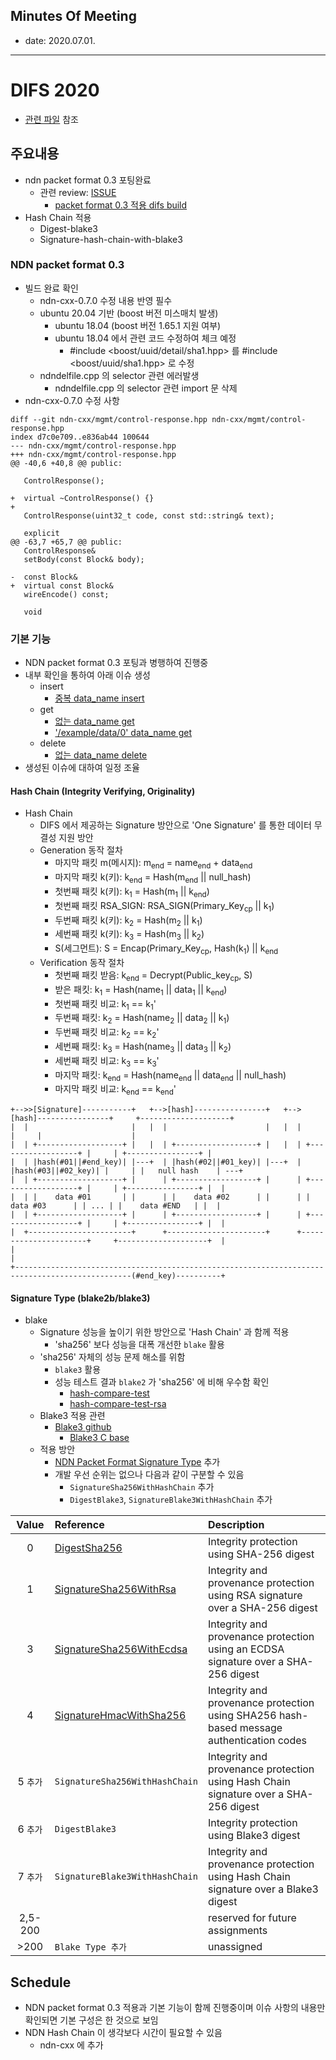 ## Minutes Of Meeting

- date: 2020.07.01.

---

# DIFS 2020

- [관련 파일](https://github.com/uni2u/difs/blob/master/reference/20200701-hash_chain.pdf) 참조

## 주요내용

- ndn packet format 0.3 포팅완료
  - 관련 review: [ISSUE](https://github.com/uni2u/difs/issues)
    - [packet format 0.3 적용 difs build](https://github.com/uni2u/difs/issues/12)
- Hash Chain 적용
  - Digest-blake3
  - Signature-hash-chain-with-blake3

### NDN packet format 0.3

- 빌드 완료 확인
  - ndn-cxx-0.7.0 수정 내용 반영 필수 
  - ubuntu 20.04 기반 (boost 버전 미스매치 발생)
    - ubuntu 18.04 (boost 버전 1.65.1 지원 여부)
    - ubuntu 18.04 에서 관련 코드 수정하여 체크 예정
      - #include <boost/uuid/detail/sha1.hpp> 를 #include <boost/uuid/sha1.hpp> 로 수정
  - ndndelfile.cpp 의 selector 관련 에러발생
    - ndndelfile.cpp 의 selector 관련 import 문 삭제
- ndn-cxx-0.7.0 수정 사항
  
```
diff --git ndn-cxx/mgmt/control-response.hpp ndn-cxx/mgmt/control-response.hpp
index d7c0e709..e836ab44 100644
--- ndn-cxx/mgmt/control-response.hpp
+++ ndn-cxx/mgmt/control-response.hpp
@@ -40,6 +40,8 @@ public:
 
   ControlResponse();
 
+  virtual ~ControlResponse() {}
+
   ControlResponse(uint32_t code, const std::string& text);
 
   explicit
@@ -63,7 +65,7 @@ public:
   ControlResponse&
   setBody(const Block& body);
 
-  const Block&
+  virtual const Block&
   wireEncode() const;
 
   void
```

### 기본 기능

- NDN packet format 0.3 포팅과 병행하여 진행중
- 내부 확인을 통하여 아래 이슈 생성
  - insert
    - [중복 data_name insert](https://github.com/uni2u/difs/issues/8)
  - get
    - [없는 data_name get](https://github.com/uni2u/difs/issues/9)
    - ['/example/data/0' data_name get](https://github.com/uni2u/difs/issues/11)
  - delete
    - [없는 data_name delete](https://github.com/uni2u/difs/issues/10)
- 생성된 이슈에 대하여 일정 조율 

#### Hash Chain (Integrity Verifying, Originality)

- Hash Chain
  - DIFS 에서 제공하는 Signature 방안으로 'One Signature' 를 통한 데이터 무결성 지원 방안
  - Generation 동작 절차
    - 마지막 패킷 m(메시지): m<sub>end</sub> = name<sub>end</sub> + data<sub>end</sub>
    - 마지막 패킷 k(키): k<sub>end</sub> = Hash(m<sub>end</sub> || null_hash)
    - 첫번째 패킷 k(키): k<sub>1</sub> = Hash(m<sub>1</sub> || k<sub>end</sub>)
    - 첫번째 패킷 RSA_SIGN: RSA_SIGN(Primary_Key<sub>cp</sub> || k<sub>1</sub>)
    - 두번째 패킷 k(키): k<sub>2</sub> = Hash(m<sub>2</sub> || k<sub>1</sub>)
    - 세번째 패킷 k(키): k<sub>3</sub> = Hash(m<sub>3</sub> || k<sub>2</sub>)
    - S(세그먼트): S = Encap(Primary_Key<sub>cp</sub>, Hash(k<sub>1</sub>) || k<sub>end</sub>
  - Verification 동작 절차
    - 첫번째 패킷 받음: k<sub>end</sub> = Decrypt(Public_key<sub>cp</sub>, S)
    - 받은 패킷: k<sub>1</sub> = Hash(name<sub>1</sub> || data<sub>1</sub> || k<sub>end</sub>)
    - 첫번째 패킷 비교: k<sub>1</sub> == k<sub>1</sub>'
    - 두번째 패킷: k<sub>2</sub> = Hash(name<sub>2</sub> || data<sub>2</sub> || k<sub>1</sub>)
    - 두번째 패킷 비교: k<sub>2</sub> == k<sub>2</sub>'
    - 세번째 패킷: k<sub>3</sub> = Hash(name<sub>3</sub> || data<sub>3</sub> || k<sub>2</sub>)
    - 세번째 패킷 비교: k<sub>3</sub> == k<sub>3</sub>'
    - 마지막 패킷: k<sub>end</sub> = Hash(name<sub>end</sub> || data<sub>end</sub> || null_hash)
    - 마지막 패킷 비교: k<sub>end</sub> == k<sub>end</sub>'

```
+-->>[Signature]-----------+   +-->[hash]----------------+   +-->[hash]----------------+     +--------------------+
|  |                       |   |  |                      |   |  |                      |     |                    |
|  | +-------------------+ |   |  | +------------------+ |   |  | +------------------+ |     | +----------------+ |
|  | |hash(#01||#end_key)| |---+  | |hash(#02||#01_key)| |---+  | |hash(#03||#02_key)| |     | |   null hash    | ---+
|  | +-------------------+ |      | +------------------+ |      | +------------------+ |     | +----------------+ |  |
|  | |    data #01       | |      | |    data #02      | |      | |    data #03      | | ... | |    data #END   | |  |
|  | +-------------------+ |      | +------------------+ |      | +------------------+ |     | +----------------+ |  |
|  +-----------------------+      +----------------------+      +----------------------+     +--------------------+  |
|                                                                                                                    |
+------------------------------------------------------------------------------------------------(#end_key)----------+
```

#### Signature Type (blake2b/blake3)

- blake
  - Signature 성능을 높이기 위한 방안으로 'Hash Chain' 과 함께 적용
    - 'sha256' 보다 성능을 대폭 개선한 `blake` 활용
  - 'sha256' 자체의 성능 문제 해소를 위함
    - `blake3` 활용
    - 성능 테스트 결과 `blake2` 가 'sha256' 에 비해 우수함 확인
      - [hash-compare-test](https://github.com/uni2u/difs/blob/master/reference/hash-compare-test%20(7).pdf)
      - [hash-compare-test-rsa](https://github.com/uni2u/difs/blob/master/reference/hash-compare-test-rsa%20(1).pdf)
  - Blake3 적용 관련
    - [Blake3 github](https://github.com/BLAKE3-team/BLAKE3)
      - [Blake3 C base](https://github.com/BLAKE3-team/BLAKE3/tree/master/c)
  - 적용 방안
    - [NDN Packet Format Signature Type](https://named-data.net/doc/NDN-packet-spec/current/signature.html) 추가
    - 개발 우선 순위는 없으나 다음과 같이 구분할 수 있음
      - `SignatureSha256WithHashChain` 추가
      - `DigestBlake3`, `SignatureBlake3WithHashChain` 추가

| Value | Reference | Description |
|:---:|:---|:---|
| 0 | [DigestSha256](https://named-data.net/doc/NDN-packet-spec/current/signature.html#digestsha256) | Integrity protection using SHA-256 digest |
| 1 | [SignatureSha256WithRsa](https://named-data.net/doc/NDN-packet-spec/current/signature.html#signaturesha256withrsa) | Integrity and provenance protection using RSA signature over a SHA-256 digest |
| 3 | [SignatureSha256WithEcdsa](https://named-data.net/doc/NDN-packet-spec/current/signature.html#signaturesha256withecdsa) | Integrity and provenance protection using an ECDSA signature over a SHA-256 digest |
| 4 | [SignatureHmacWithSha256](https://named-data.net/doc/NDN-packet-spec/current/signature.html#signaturehmacwithsha256) | Integrity and provenance protection using SHA256 hash-based message authentication codes |
| 5 `추가` | `SignatureSha256WithHashChain` | Integrity and provenance protection using Hash Chain signature over a SHA-256 digest |
| 6 `추가` | `DigestBlake3` | Integrity protection using Blake3 digest |
| 7 `추가` | `SignatureBlake3WithHashChain` | Integrity and provenance protection using Hash Chain signature over a Blake3 digest |
| 2,5-200 | | reserved for future assignments |
| >200 | `Blake Type 추가` | unassigned |

## Schedule

- NDN packet format 0.3 적용과 기본 기능이 함께 진행중이며 이슈 사항의 내용만 확인되면 기본 구성은 한 것으로 보임
- NDN Hash Chain 이 생각보다 시간이 필요할 수 있음
  - ndn-cxx 에 추가
